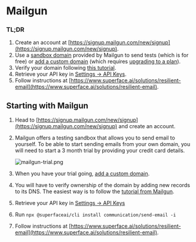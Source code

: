 # Mailgun

### TL;DR

1. Create an account at [https://signup.mailgun.com/new/signup](https://signup.mailgun.com/new/signup).
2. Use a [sandbox domain](https://app.mailgun.com/app/sending/domains/) provided by Mailgun to send tests (which is for free) or [add a custom domain](https://documentation.mailgun.com/en/latest/quickstart-sending.html#verify-your-domain) (which requires [upgrading to a plan](https://app.mailgun.com/app/billing/plans)). 
3. Verify your domain following [this tutorial](https://help.mailgun.com/hc/en-us/articles/360026833053-Domain-Verification-Walkthrough).
4. Retrieve your API key in [Settings → API Keys](https://app.mailgun.com/app/dashboard).
5. Follow instructions at [https://www.superface.ai/solutions/resilient-email](https://www.superface.ai/solutions/resilient-email).

## Starting with Mailgun

1. Head to [https://signup.mailgun.com/new/signup](https://signup.mailgun.com/new/signup) and create an account.
2. Mailgun offers a testing sandbox that allows you to send email to yourself. To be able to start sending emails from your own domain, you will need to start a 3 month trial by providing your credit card details.

    ![mailgun-trial.png](/img/tutorials/getting-api-keys/mailgun-trial.png)

3. When you have your trial going, [add a custom domain](https://documentation.mailgun.com/en/latest/quickstart-sending.html#verify-your-domain).
4. You will have to verify ownership of the domain by adding new records to its DNS. The easiest way is to follow the [tutorial from Mailgun](https://help.mailgun.com/hc/en-us/articles/360026833053-Domain-Verification-Walkthrough). 
5. Retrieve your API key in [Settings → API Keys](https://app.mailgun.com/app/dashboard)
6. Run `npx @superfaceai/cli install communication/send-email -i`
7. Follow instructions at [https://www.superface.ai/solutions/resilient-email](https://www.superface.ai/solutions/resilient-email).